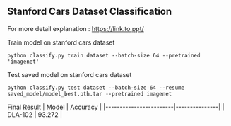 ## Stanford Cars Dataset Classification

For more detail explanation :
https://link.to.ppt/

Train model on stanford cars dataset

```
python classify.py train dataset --batch-size 64 --pretrained 'ímagenet'

```
Test saved model on stanford cars dataset

```
python classify.py test dataset --batch-size 64 --resume saved_model/model_best.pth.tar --pretrained imagenet

```
Final Result
| Model         | Accuracy  |
|------------------------|---------------|
| DLA-102                | 93.272        |